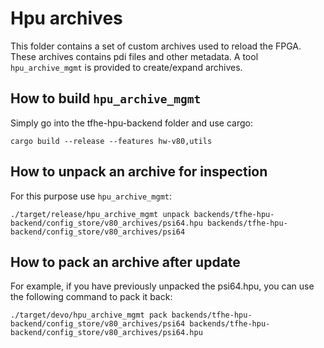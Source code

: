 # Hpu archives

This folder contains a set of custom archives used to reload the FPGA.
These archives contains pdi files and other metadata.
A tool `hpu_archive_mgmt` is provided to create/expand archives.



## How to build `hpu_archive_mgmt`
Simply go into the tfhe-hpu-backend folder and use cargo:
```
cargo build --release --features hw-v80,utils
```


## How to unpack an archive for inspection
For this purpose use `hpu_archive_mgmt`:
```
./target/release/hpu_archive_mgmt unpack backends/tfhe-hpu-backend/config_store/v80_archives/psi64.hpu backends/tfhe-hpu-backend/config_store/v80_archives/psi64
```


## How to pack an archive after update
For example, if you have previously unpacked the psi64.hpu, you can use the following command to pack it back:

```
./target/devo/hpu_archive_mgmt pack backends/tfhe-hpu-backend/config_store/v80_archives/psi64 backends/tfhe-hpu-backend/config_store/v80_archives/psi64.hpu
```

